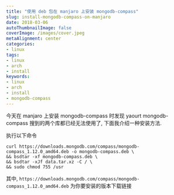 ```yaml
---
title: "使用 deb 包在 manjaro 上安装 mongodb-compass"
slug: install-mongodb-compass-on-manjaro
date: 2018-03-06
autoThumbnailImage: false
coverImage: /images/cover.jpeg
metaAlignment: center
categories:
- linux
tags:
- linux
- arch
- install
keywords:
- linux
- arch
- install
- mongodb-compass
---
```


今天在 manjaro 上安装 mongodb-compass 时发现 yaourt mongodb-compass 搜到的两个库都已经无法使用了, 下面我介绍一种安装方法.

<!--more-->

执行以下命令

```shell
curl https://downloads.mongodb.com/compass/mongodb-compass_1.12.0_amd64.deb -o mongodb-compass.deb \
&& bsdtar -xf mongodb-compass.deb \
&& bsdtar -xJf data.tar.xz -C / \
&& sudo chmod 755 /usr
```

其中, `https://downloads.mongodb.com/compass/mongodb-compass_1.12.0_amd64.deb` 为你要安装的版本下载链接
